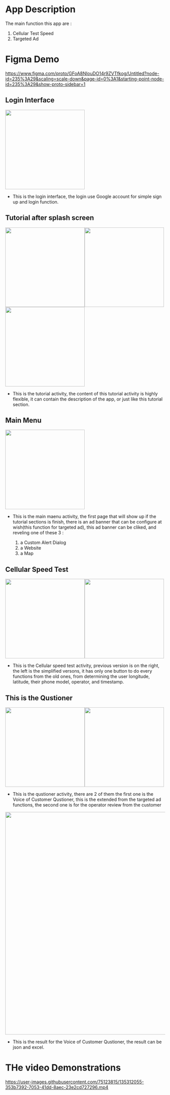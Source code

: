 # App Description
The main function this app are :

1. Cellular Test Speed
2. Targeted Ad

# Figma Demo
https://www.figma.com/proto/GFoA8NIouDO14r9ZVTfkog/Untitled?node-id=235%3A29&scaling=scale-down&page-id=0%3A1&starting-point-node-id=235%3A29&show-proto-sidebar=1

## Login Interface

<img src="https://github.com/alfarafimaulana/TestCell/blob/master/Foto%20Git/Screenshot_2021-09-29-17-30-36-40_9eaad7d0d1be446f448c1d6044958e42.jpg" width="250">

- This is the login interface, the login use Google account for simple sign up and login function.

## Tutorial after splash screen
<img src="https://github.com/alfarafimaulana/TestCell/blob/master/Foto%20Git/Screenshot_2021-09-29-17-30-43-31_9eaad7d0d1be446f448c1d6044958e42.jpg" width="250"><img src="https://github.com/alfarafimaulana/TestCell/blob/master/Foto%20Git/Screenshot_2021-09-29-20-50-54-85_9eaad7d0d1be446f448c1d6044958e42.jpg" width="250"><img src="https://github.com/alfarafimaulana/TestCell/blob/master/Foto%20Git/Screenshot_2021-09-29-20-50-58-20_9eaad7d0d1be446f448c1d6044958e42.jpg" width="250">

- This is the tutorial activity, the content of this tutorial activity is highly flexible, it can contain the description of the app, or just like this tutorial section.

## Main Menu

<img src="https://github.com/alfarafimaulana/TestCell/blob/master/Foto%20Git/Screenshot_2021-09-29-17-30-52-09_9eaad7d0d1be446f448c1d6044958e42.jpg" width="250">

- This is the main maenu activity, the first page that will show up if the tutorial sections is finish, there is an ad banner that can be configure at wish(this function for targeted ad), this ad banner can be cliked, and reveling one of these 3 : 

    1. a Custom Alert Dialog 
    2. a Website 
    3. a Map

## Cellular Speed Test

<img src="https://github.com/alfarafimaulana/TestCell/blob/master/Foto%20Git/Screenshot_2021-09-29-17-31-08-94_9eaad7d0d1be446f448c1d6044958e42.jpg" width="250"><img src="https://github.com/alfarafimaulana/TestCell/blob/master/Foto%20Git/previous.PNG" width="250">

- This is the Cellular speed test activity, previous version is on the right, the left is the simplified versons, it has only one button to do every functions from the old ones, from determining the user longitude, latitude, their phone model, operator, and timestamp.

## This is the Qustioner

<img src="https://github.com/alfarafimaulana/TestCell/blob/master/Foto%20Git/Screenshot_2021-09-29-17-31-03-56_9eaad7d0d1be446f448c1d6044958e42.jpg" width="250"><img src="https://github.com/alfarafimaulana/TestCell/blob/master/Foto%20Git/Screenshot_2021-09-29-22-24-57-66_9eaad7d0d1be446f448c1d6044958e42.jpg" width="250">

- This is the qustioner activity, there are 2 of them the first one is the Voice of Customer Qustioner, this is the extended from the targeted ad functions, the second one is for the operator review from the customer

<img src="https://github.com/alfarafimaulana/TestCell/blob/master/Foto%20Git/HasilQustioner.PNG" width="700">

- This is the result for the Voice of Customer Qustioner, the result can be json and excel. 

# THe video Demonstrations



https://user-images.githubusercontent.com/75123815/135312055-353b7392-7053-41dd-8aec-23e2cd727296.mp4


  
